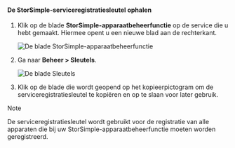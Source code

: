 <!--author=alkohli last changed: 06/22/17-->

#### <a name="to-get-the-storsimple-service-registration-key"></a>De StorSimple-serviceregistratiesleutel ophalen

1. Klik op de blade **StorSimple-apparaatbeheerfunctie** op de service die u hebt gemaakt. Hiermee opent u een nieuwe blad aan de rechterkant.
   
     ![De blade StorSimple-apparaatbeheerfunctie](./media/storsimple-8000-get-service-registration-key/createssdevman5.png)

2.  Ga naar **Beheer > Sleutels**.
   
     ![De blade Sleutels](./media/storsimple-8000-get-service-registration-key/getregkey2.png)

3.  Klik op de blade die wordt geopend op het kopieerpictogram om de serviceregistratiesleutel te kopiëren en op te slaan voor later gebruik.

> [!NOTE]
> De serviceregistratiesleutel wordt gebruikt voor de registratie van alle apparaten die bij uw StorSimple-apparaatbeheerfunctie moeten worden geregistreerd.


